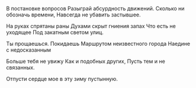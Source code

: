 В постановке вопросов
Разыграй абсурдность движений.
Сколько ни обозначь времени,
Навсегда не убавить застывшее.

На руках спрятаны раны
Духами скрыт гниения запах
Что есть не уходящее
Под закатным светом улиц.

Ты прощаешься. Покидаешь
Маршрутом неизвестного города
Наедине с недосказанным

Больше тебя не увижу
Как и подобных других,
Пусть тем и не связанных.

Отпусти сердце мое в эту зиму пустынную.
